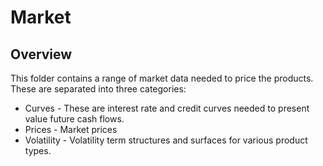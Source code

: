 # Market
## Overview
This folder contains a range of market data needed to price the products. These are separated into three categories:
* Curves - These are interest rate and credit curves needed to present value future cash flows.
* Prices - Market prices
* Volatility - Volatility term structures and surfaces for various product types.
